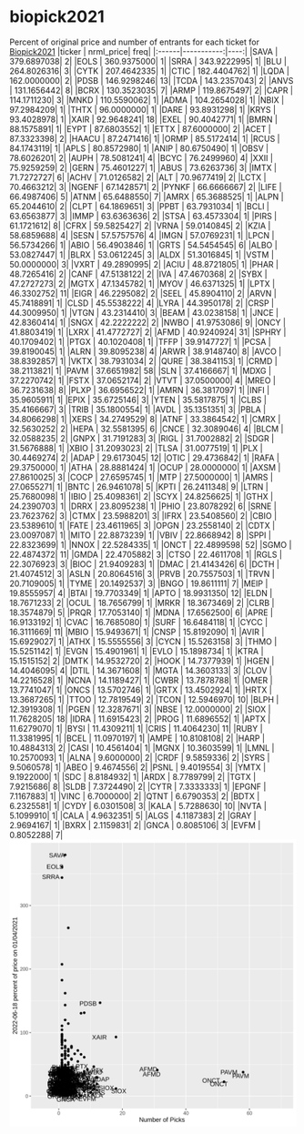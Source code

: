 # biopick2021
Percent of original price and number of entrants for each ticket for [Biopick2021](https://twitter.com/hashtag/Biopick2021)
|ticker |  nrml_price| freq|
|:------|-----------:|----:|
|SAVA   | 379.6897038|    2|
|EOLS   | 360.9375000|    1|
|SRRA   | 343.9222995|    1|
|BLU    | 264.8026316|    3|
|CYTK   | 207.4642335|    1|
|CTIC   | 182.4404762|    1|
|LQDA   | 162.0000000|    2|
|PDSB   | 146.9298246|   13|
|TCDA   | 143.2357043|    2|
|ANVS   | 131.1656442|    8|
|BCRX   | 130.3523035|    7|
|ARMP   | 119.8675497|    2|
|CAPR   | 114.1711230|    3|
|MNKD   | 110.5590062|    1|
|ADMA   | 104.2654028|    1|
|NBIX   |  97.2984209|    1|
|THTX   |  96.0000000|    1|
|DARE   |  93.8931298|    1|
|KRYS   |  93.4028978|    1|
|XAIR   |  92.9648241|   18|
|EXEL   |  90.4042771|    1|
|BMRN   |  88.1575891|    1|
|EYPT   |  87.6803552|    1|
|ETTX   |  87.6000000|    2|
|ACET   |  87.3323398|    2|
|HAACU  |  87.2471416|    1|
|ORMP   |  85.5172414|    1|
|RCUS   |  84.1743119|    1|
|APLS   |  80.8572980|    1|
|ANIP   |  80.6750490|    1|
|OBSV   |  78.6026201|    2|
|AUPH   |  78.5081241|    4|
|BCYC   |  76.2499960|    4|
|XXII   |  75.9259259|    2|
|GERN   |  75.4601227|    1|
|ABUS   |  73.6263736|    3|
|IMTX   |  71.7272727|    6|
|ACHV   |  71.0126582|    2|
|ALT    |  70.9677419|    2|
|LCTX   |  70.4663212|    3|
|NGENF  |  67.1428571|    2|
|PYNKF  |  66.6666667|    2|
|LIFE   |  66.4987406|    5|
|ATNM   |  65.6488550|    7|
|AMRX   |  65.3688525|    1|
|ALPN   |  65.2044610|    2|
|CLPT   |  64.1869651|    3|
|PPBT   |  63.7931034|    1|
|BCLI   |  63.6563877|    3|
|IMMP   |  63.6363636|    2|
|STSA   |  63.4573304|    1|
|PIRS   |  61.1721612|    8|
|CFRX   |  59.5825427|    2|
|VRNA   |  59.0140845|    2|
|KZIA   |  58.6859688|    4|
|SESN   |  57.5757576|    4|
|IMGN   |  57.0769231|    1|
|LPCN   |  56.5734266|    1|
|ABIO   |  56.4903846|    1|
|GRTS   |  54.5454545|    6|
|ALBO   |  53.0827447|    1|
|BLRX   |  53.0612245|    3|
|ALDX   |  51.3016845|    1|
|VSTM   |  50.0000000|    3|
|VXRT   |  49.2890995|    2|
|ACIU   |  48.8721805|    1|
|PHAR   |  48.7265416|    2|
|CANF   |  47.5138122|    2|
|IVA    |  47.4670368|    2|
|SYBX   |  47.2727273|    2|
|MGTX   |  47.1345782|    1|
|MYOV   |  46.6371325|    1|
|LPTX   |  46.3302752|   11|
|EIGR   |  46.2295082|    2|
|SEEL   |  45.8904110|    2|
|ARVN   |  45.7418891|    1|
|CLSD   |  45.5538222|    4|
|LYRA   |  44.3950178|    2|
|CRSP   |  44.3009950|    1|
|VTGN   |  43.2314410|    3|
|BEAM   |  43.0238158|    1|
|JNCE   |  42.8360414|    1|
|SNGX   |  42.2222222|    2|
|NWBO   |  41.9753086|    9|
|ONCY   |  41.8803419|    1|
|LXRX   |  41.4772727|    2|
|AFMD   |  40.9240924|   31|
|SPHRY  |  40.1709402|    1|
|PTGX   |  40.1020408|    1|
|TFFP   |  39.9147727|    1|
|PCSA   |  39.8190045|    1|
|ALRN   |  39.8095238|    4|
|ARWR   |  38.9148740|    8|
|AVCO   |  38.8392857|    1|
|VKTX   |  38.7931034|    2|
|QURE   |  38.3841153|    1|
|CRMD   |  38.2113821|    1|
|PAVM   |  37.6651982|   58|
|SLN    |  37.4166667|    1|
|MDXG   |  37.2270742|    1|
|FSTX   |  37.0652174|    2|
|VTVT   |  37.0500000|    4|
|MREO   |  36.7231638|    8|
|PLXP   |  36.6956522|    1|
|AMRN   |  36.3817097|    1|
|INFI   |  35.9605911|    1|
|EPIX   |  35.6725146|    3|
|YTEN   |  35.5817875|    1|
|CLBS   |  35.4166667|    3|
|TRIB   |  35.1800554|    1|
|AVDL   |  35.1351351|    3|
|PBLA   |  34.8066298|    1|
|XERS   |  34.2749529|    8|
|ATNF   |  33.3864542|    1|
|CMRX   |  32.5630252|    2|
|HEPA   |  32.5581395|    6|
|CNCE   |  32.3089046|    4|
|BLCM   |  32.0588235|    2|
|GNPX   |  31.7191283|    3|
|RIGL   |  31.7002882|    2|
|SDGR   |  31.5676888|    1|
|XBIO   |  31.2093023|    2|
|TLSA   |  31.0077519|    1|
|PLX    |  30.4469274|    2|
|ADAP   |  29.6173045|   12|
|OTIC   |  29.4736842|    1|
|RAFA   |  29.3750000|    1|
|ATHA   |  28.8881424|    1|
|OCUP   |  28.0000000|    1|
|AXSM   |  27.8610025|    3|
|COCP   |  27.6595745|    1|
|MTP    |  27.5000000|    1|
|AMRS   |  27.0655271|    1|
|BNTC   |  26.9461078|    5|
|KPTI   |  26.2411348|    9|
|LTRN   |  25.7680098|    1|
|IBIO   |  25.4098361|    2|
|SCYX   |  24.8256625|    1|
|GTHX   |  24.2390703|    1|
|DRRX   |  23.8095238|    1|
|PHIO   |  23.8078292|    6|
|SRNE   |  23.7623762|    3|
|CTMX   |  23.5988201|    3|
|IFRX   |  23.5408560|    2|
|CBIO   |  23.5389610|    1|
|FATE   |  23.4611965|    3|
|OPGN   |  23.2558140|    2|
|CDTX   |  23.0097087|    1|
|MITO   |  22.8873239|    1|
|VBIV   |  22.8668942|    8|
|SPPI   |  22.8323699|    1|
|NNOX   |  22.5284335|    1|
|ONCT   |  22.4899598|   52|
|SGMO   |  22.4874372|   11|
|GMDA   |  22.4705882|    3|
|CTSO   |  22.4611708|    1|
|RGLS   |  22.3076923|    3|
|BIOC   |  21.9409283|    1|
|DMAC   |  21.4143426|    6|
|DCTH   |  21.4074512|    3|
|ASLN   |  20.8064516|    3|
|PRVB   |  20.7557503|    1|
|TRVN   |  20.7109005|    1|
|TYME   |  20.1492537|    3|
|BNGO   |  19.8611111|    7|
|MEIP   |  19.8555957|    4|
|BTAI   |  19.7703349|    1|
|APTO   |  18.9931350|   12|
|ELDN   |  18.7671233|    2|
|OCUL   |  18.7656799|    1|
|MRKR   |  18.3673469|    2|
|CLRB   |  18.3574879|    5|
|PRQR   |  17.7053140|    1|
|MDNA   |  17.6562500|    6|
|APRE   |  16.9133192|    1|
|CVAC   |  16.7685080|    1|
|SURF   |  16.6484118|    1|
|CYCC   |  16.3111669|   11|
|MBIO   |  15.9493671|    1|
|CNSP   |  15.8192090|    1|
|AVIR   |  15.6929027|    1|
|ATHX   |  15.5555556|    3|
|CYCN   |  15.5263158|    3|
|THMO   |  15.5251142|    1|
|EVGN   |  15.4901961|    1|
|EVLO   |  15.1898734|    1|
|KTRA   |  15.1515152|    2|
|DMTK   |  14.9532720|    2|
|HOOK   |  14.7377939|    1|
|HGEN   |  14.4046095|    4|
|DTIL   |  14.3671608|    1|
|MGTA   |  14.3603133|    3|
|CLOV   |  14.2216528|    1|
|NCNA   |  14.1189427|    1|
|CWBR   |  13.7878788|    1|
|OMER   |  13.7741047|    1|
|ONCS   |  13.5702746|    1|
|GRTX   |  13.4502924|    1|
|HRTX   |  13.3687265|    1|
|TTOO   |  12.7819549|    2|
|TCON   |  12.5946970|   10|
|BLPH   |  12.3919308|    1|
|PGEN   |  12.3287671|    3|
|NBSE   |  12.0000000|    2|
|SIOX   |  11.7628205|   18|
|IDRA   |  11.6915423|    2|
|PROG   |  11.6896552|    1|
|APTX   |  11.6279070|    1|
|BYSI   |  11.4309211|    1|
|CRIS   |  11.4064230|   11|
|RUBY   |  11.3381995|    1|
|BCEL   |  11.0970197|    1|
|AMPE   |  10.8108108|    2|
|HARP   |  10.4884313|    2|
|CASI   |  10.4561404|    1|
|MGNX   |  10.3603599|    1|
|LMNL   |  10.2570093|    1|
|ALNA   |   9.6000000|    2|
|CRDF   |   9.5859336|    2|
|SYRS   |   9.5060578|    1|
|ABEO   |   9.4674556|    2|
|PSNL   |   9.4019554|    3|
|YMTX   |   9.1922000|    1|
|SDC    |   8.8184932|    1|
|ARDX   |   8.7789799|    2|
|TGTX   |   7.9215686|    8|
|SLDB   |   7.3724490|    2|
|CYTR   |   7.3333333|    1|
|EPGNF  |   7.1167883|    1|
|VINC   |   6.7000000|    2|
|QTNT   |   6.6790353|    2|
|BDTX   |   6.2325581|    1|
|CYDY   |   6.0301508|    3|
|KALA   |   5.7288630|   10|
|NVTA   |   5.1099910|    1|
|CALA   |   4.9632351|    5|
|ALGS   |   4.1187383|    2|
|GRAY   |   2.9694167|    1|
|BXRX   |   2.1159831|    2|
|GNCA   |   0.8085106|    3|
|EVFM   |   0.8052288|    7|
![retvspicks](biopicks.png?raw=true)

